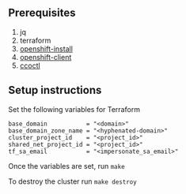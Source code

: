 ## Prerequisites

1. jq
2. terraform
3. [openshift-install](https://github.com/okd-project/okd/releases)
4. [openshift-client](https://github.com/okd-project/okd/releases)
3. [ccoctl](https://github.com/openshift/cloud-credential-operator/blob/master/docs/ccoctl.md)

## Setup instructions

Set the following variables for Terraform

    base_domain           = "<domain>"
    base_domain_zone_name = "<hyphenated-domain>"
    cluster_project_id    = "<project_id>"
    shared_net_project_id = "<project_id>"
    tf_sa_email           = "<impersonate_sa_email>"

Once the variables are set, run `make`

To destroy the cluster run `make destroy`